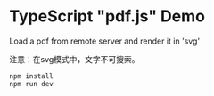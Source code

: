 TypeScript "pdf.js" Demo
=======================================

Load a pdf from remote server and render it in 'svg'

注意：在svg模式中，文字不可搜索。

```
npm install
npm run dev
```
